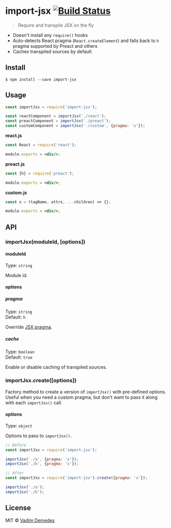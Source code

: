 # import-jsx [![Build Status](https://travis-ci.org/vadimdemedes/import-jsx.svg?branch=master)](https://travis-ci.org/vadimdemedes/import-jsx)

> Require and transpile JSX on the fly

- Doesn't install any `require()` hooks
- Auto-detects React pragma (`React.createElement`) and falls back to `h` pragma supported by Preact and others
- Caches transpiled sources by default


## Install

```
$ npm install --save import-jsx
```


## Usage

```js
const importJsx = require('import-jsx');

const reactComponent = importJsx('./react');
const preactComponent = importJsx('./preact');
const customComponent = importJsx('./custom', {pragma: 'x'});
```

**react.js**

```jsx
const React = require('react');

module.exports = <div/>;
```

**preact.js**

```jsx
const {h} = require('preact');

module.exports = <div/>;
```

**custom.js**

```jsx
const x = (tagName, attrs, ...children) => {};

module.exports = <div/>;
```

## API

### importJsx(moduleId, [options])

#### moduleId

Type: `string`

Module id.

#### options

##### pragma

Type: `string`<br>
Default: `h`

Override [JSX pragma](https://jasonformat.com/wtf-is-jsx/).

##### cache

Type: `boolean`<br>
Default: `true`

Enable or disable caching of transpiled sources.

### importJsx.create([options])

Factory method to create a version of `importJsx()` with pre-defined options.
Useful when you need a custom pragma, but don't want to pass it along with each `importJsx()` call.

#### options

Type: `object`

Options to pass to `importJsx()`.

```js
// Before
const importJsx = require('import-jsx');

importJsx('./a', {pragma: 'x'});
importJsx('./b', {pragma: 'x'});

// After
const importJsx = require('import-jsx').create({pragma: 'x'});

importJsx('./a');
importJsx('./b');
```

## License

MIT © [Vadim Demedes](https://github.com/vadimdemedes)
